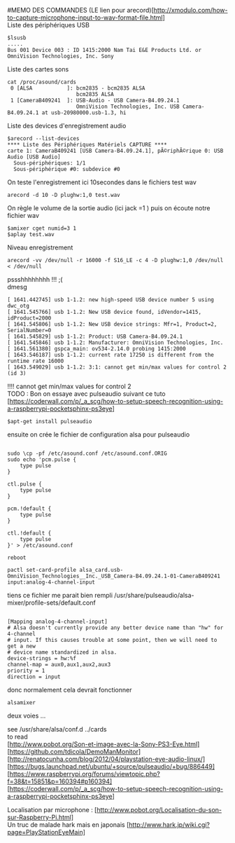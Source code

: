 #MEMO DES COMMANDES
(LE lien pour arecord)[http://xmodulo.com/how-to-capture-microphone-input-to-wav-format-file.html]  
Liste des périphériques USB    
```
$lsusb
.....
Bus 001 Device 003 : ID 1415:2000 Nam Tai E&E Products Ltd. or OmniVision Technologies, Inc. Sony 
```

Liste des cartes sons  
```
cat /proc/asound/cards   
 0 [ALSA           ]: bcm2835 - bcm2835 ALSA   
                      bcm2835 ALSA   
 1 [CameraB409241  ]: USB-Audio - USB Camera-B4.09.24.1   
                      OmniVision Technologies, Inc. USB Camera-B4.09.24.1 at usb-20980000.usb-1.3, hi   
```

Liste des devices d'enregistrement audio  
```
$arecord --list-devices
**** Liste des Périphériques Matériels CAPTURE ****
carte 1: CameraB409241 [USB Camera-B4.09.24.1], pÃ©riphÃ©rique 0: USB Audio [USB Audio]
  Sous-périphériques: 1/1
  Sous-périphérique #0: subdevice #0
```


On teste l'enregistrement ici 10secondes dans le fichiers test wav  
```
arecord -d 10 -D plughw:1,0 test.wav
```  
On règle le volume de la sortie audio (ici jack =1 ) puis on écoute notre fichier wav
```
$amixer cget numid=3 1
$aplay test.wav
```
Niveau enregistrement  
```
arecord -vv /dev/null -r 16000 -f S16_LE -c 4 -D plughw:1,0 /dev/null < /dev/null
```  

pssshhhhhhhh !!! ;(  
dmesg  
```
[ 1641.442745] usb 1-1.2: new high-speed USB device number 5 using dwc_otg
[ 1641.545766] usb 1-1.2: New USB device found, idVendor=1415, idProduct=2000
[ 1641.545806] usb 1-1.2: New USB device strings: Mfr=1, Product=2, SerialNumber=0
[ 1641.545829] usb 1-1.2: Product: USB Camera-B4.09.24.1
[ 1641.545846] usb 1-1.2: Manufacturer: OmniVision Technologies, Inc.
[ 1641.561380] gspca_main: ov534-2.14.0 probing 1415:2000
[ 1643.546187] usb 1-1.2: current rate 17250 is different from the runtime rate 16000
[ 1643.549029] usb 1-1.2: 3:1: cannot get min/max values for control 2 (id 3)
```
!!!! cannot get min/max values for control 2   
TODO :
Bon on essaye avec pulseaudio suivant ce tuto  
[https://coderwall.com/p/_a_scg/how-to-setup-speech-recognition-using-a-raspberrypi-pocketsphinx-ps3eye]  
```
$apt-get install pulseaudio
```
ensuite on crée le fichier de configuration  alsa pour pulseaudio
```

sudo \cp -pf /etc/asound.conf /etc/asound.conf.ORIG 
sudo echo 'pcm.pulse {
    type pulse
}

ctl.pulse {
    type pulse
}

pcm.!default {
    type pulse
}

ctl.!default {
    type pulse
}' > /etc/asound.conf

reboot

pactl set-card-profile alsa_card.usb-OmniVision_Technologies__Inc._USB_Camera-B4.09.24.1-01-CameraB409241 input:analog-4-channel-input
```
tiens ce fichier me parait bien rempli 
/usr/share/pulseaudio/alsa-mixer/profile-sets/default.conf 
```

[Mapping analog-4-channel-input]
# Alsa doesn't currently provide any better device name than "hw" for 4-channel
# input. If this causes trouble at some point, then we will need to get a new
# device name standardized in alsa.
device-strings = hw:%f
channel-map = aux0,aux1,aux2,aux3
priority = 1
direction = input
```
donc normalement cela devrait fonctionner

```
alsamixer
```

deux voies ...   







see /usr/share/alsa/conf.d  ../cards     
to read  
[http://www.pobot.org/Son-et-image-avec-la-Sony-PS3-Eye.html]  
[https://github.com/tdicola/DemoManMonitor]  
[http://renatocunha.com/blog/2012/04/playstation-eye-audio-linux/]  
[https://bugs.launchpad.net/ubuntu/+source/pulseaudio/+bug/886449]  
[https://www.raspberrypi.org/forums/viewtopic.php?f=38&t=15851&p=160394#p160394]  
[https://coderwall.com/p/_a_scg/how-to-setup-speech-recognition-using-a-raspberrypi-pocketsphinx-ps3eye]  

Localisation par microphone : [http://www.pobot.org/Localisation-du-son-sur-Raspberry-Pi.html]  
Un truc de malade hark mais en japonais [http://www.hark.jp/wiki.cgi?page=PlayStationEyeMain]  



